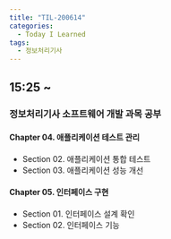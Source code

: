 ```yaml
---
title: "TIL-200614"
categories:
  - Today I Learned
tags:
  - 정보처리기사
---
```


## 15:25 ~
### 정보처리기사 소프트웨어 개발 과목 공부
#### Chapter 04. 애플리케이션 테스트 관리
  - Section 02. 애플리케이션 통합 테스트
  - Section 03. 애플리케이션 성능 개선

#### Chapter 05. 인터페이스 구현
  - Section 01. 인터페이스 설계 확인
  - Section 02. 인터페이스 기능 
  
